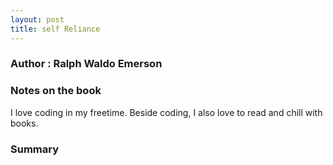 ```yaml
---
layout: post
title: self Reliance
---
```


### Author : Ralph Waldo Emerson
### Notes on the book

I love coding in my freetime. Beside coding, I also love to read and chill with books.

### Summary
